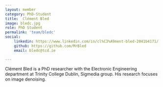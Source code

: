 ```yaml
---
layout: member
category: PhD-Student
title:  Clément Bled
image: bledc.jpg
role: PhD Student
permalink: 'team/bledc'
social:
    linkedin: https://www.linkedin.com/in/cl%C3%A9ment-bled-2041b4171/
    github: https://github.com/MrBled
    email: bledc@tcd.ie

---
```


Clément Bled is a PhD researcher with the Electronic Engineering department at
Trinity College Dublin, Sigmedia group. His research focuses on image denoising. 

